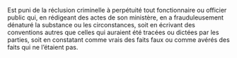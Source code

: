 Est puni de la réclusion criminelle à perpétuité tout fonctionnaire ou officier public qui, en rédigeant des actes de son ministère, en a frauduleusement dénaturé la substance ou les circonstances, soit en écrivant des conventions autres que celles qui auraient été tracées ou dictées par les parties, soit en constatant comme vrais des faits faux ou comme avérés des faits qui ne l’étaient pas.